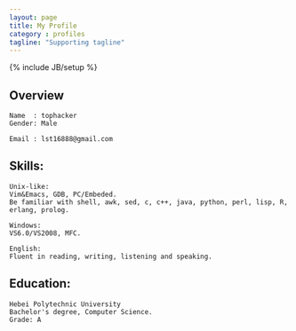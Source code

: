 ```yaml
---
layout: page
title: My Profile
category : profiles
tagline: "Supporting tagline"
---
```

{% include JB/setup %}

## Overview 

    Name  : tophacker
    Gender: Male

    Email : lst16888@gmail.com

## Skills:

    Unix-like:
    Vim&Emacs, GDB, PC/Embeded.
    Be familiar with shell, awk, sed, c, c++, java, python, perl, lisp, R, erlang, prolog.

    Windows:
    VS6.0/VS2008, MFC.

    English:
    Fluent in reading, writing, listening and speaking.

## Education:

    Hebei Polytechnic University
    Bachelor's degree, Computer Science.
    Grade: A
